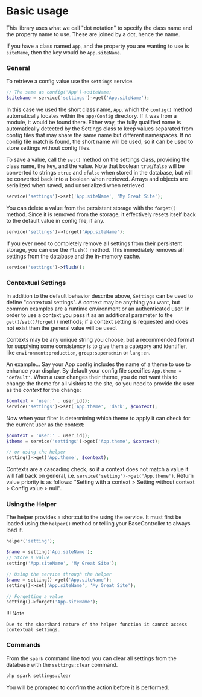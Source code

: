 # Basic usage

This library uses what we call "dot notation" to specify the class name and the property name to use.
These are joined by a dot, hence the name.

If you have a class named `App`, and the property you are wanting to use is `siteName`, then the key
would be `App.siteName`.

### General

To retrieve a config value use the `settings` service.

```php
// The same as config('App')->siteName;
$siteName = service('settings')->get('App.siteName');
```

In this case we used the short class name, `App`, which the `config()` method automatically locates within the
`app/Config` directory. If it was from a module, it would be found there. Either way, the fully qualified name
is automatically detected by the Settings class to keep values separated from config files that may share the
same name but different namespaces. If no config file match is found, the short name will be used, so it can
be used to store settings without config files.

To save a value, call the `set()` method on the settings class, providing the class name, the key, and the value.
Note that boolean `true`/`false` will be converted to strings `:true` and `:false` when stored in the database, but
will be converted back into a boolean when retrieved. Arrays and objects are serialized when saved, and unserialized
when retrieved.

```php
service('settings')->set('App.siteName', 'My Great Site');
```

You can delete a value from the persistent storage with the `forget()` method. Since it is removed from the storage,
it effectively resets itself back to the default value in config file, if any.

```php
service('settings')->forget('App.siteName');
```

If you ever need to completely remove all settings from their persistent storage, you can use the `flush()` method. This immediately removes all settings from the database and the in-memory cache.

```php
service('settings')->flush();
```

### Contextual Settings

In addition to the default behavior describe above, `Settings` can be used to define "contextual settings".
A context may be anything you want, but common examples are a runtime environment or an authenticated user.
In order to use a context you pass it as an additional parameter to the `get()`/`set()`/`forget()` methods; if
a context setting is requested and does not exist then the general value will be used.

Contexts may be any unique string you choose, but a recommended format for supplying some consistency is to
give them a category and identifier, like `environment:production`, `group:superadmin` or `lang:en`.

An example... Say your App config includes the name of a theme to use to enhance your display. By default
your config file specifies `App.theme = 'default'`. When a user changes their theme, you do not want this to
change the theme for all visitors to the site, so you need to provide the user as the _context_ for the change:

```php
$context = 'user:' . user_id();
service('settings')->set('App.theme', 'dark', $context);
```

Now when your filter is determining which theme to apply it can check for the current user as the context:

```php
$context = 'user:' . user_id();
$theme = service('settings')->get('App.theme', $context);

// or using the helper
setting()->get('App.theme', $context);
```

Contexts are a cascading check, so if a context does not match a value it will fall back on general,
i.e. `service('setting')->get('App.theme')`. Return value priority is as follows:
"Setting with a context > Setting without context > Config value > null".

### Using the Helper

The helper provides a shortcut to the using the service. It must first be loaded using the `helper()` method
or telling your BaseController to always load it.

```php
helper('setting');

$name = setting('App.siteName');
// Store a value
setting('App.siteName', 'My Great Site');

// Using the service through the helper
$name = setting()->get('App.siteName');
setting()->set('App.siteName', 'My Great Site');

// Forgetting a value
setting()->forget('App.siteName');
```

!!! Note

    Due to the shorthand nature of the helper function it cannot access contextual settings.

### Commands

From the `spark` command line tool you can clear all settings from the database with the `settings:clear` command.

```bash
php spark settings:clear
```

You will be prompted to confirm the action before it is performed.
